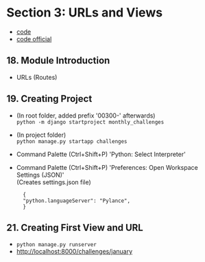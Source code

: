 # Section 3: URLs and Views

- [code](00300_monthly_challenges)
- [code official](https://github.com/academind/django-practical-guide-course-code/tree/urls-views-07-practicing-urls-and-views)

## 18. Module Introduction

- URLs (Routes)

## 19. Creating Project

-  (In root folder, added prefix '00300-' afterwards)  
  `python -m django startproject monthly_challenges`
- (In project folder)  
  `python manage.py startapp challenges`
- Command Palette (Ctrl+Shift+P) 'Python: Select Interpreter'
- Command Palette (Ctrl+Shift+P) 'Preferences: Open Workspace Settings (JSON)'  
  (Creates settings.json file)

		{
		"python.languageServer": "Pylance",
		}

## 21. Creating First View and URL

- `python manage.py runserver`
- [http://localhost:8000/challenges/january](http://localhost:8000/challenges/january)